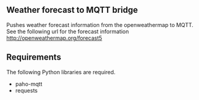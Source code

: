 Weather forecast to MQTT bridge
-------------------------------

Pushes weather forecast information from the openweathermap to MQTT.
See the following url for the forecast information http://openweathermap.org/forecast5


Requirements
-------------

The following Python libraries are required.

* paho-mqtt
* requests
